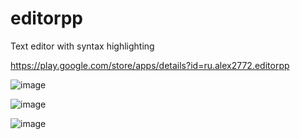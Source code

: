 # editorpp
Text editor with syntax highlighting

https://play.google.com/store/apps/details?id=ru.alex2772.editorpp

![image](https://user-images.githubusercontent.com/19491414/153929451-50dd4a20-2463-46fb-b798-ee779a7a162f.png)

![image](https://user-images.githubusercontent.com/19491414/153929500-1585ae59-a0f6-421c-b00b-ce05540a5d4b.png)

![image](https://user-images.githubusercontent.com/19491414/153929517-2a1a264e-8b3a-4052-96af-1bd4e49192a2.png)
